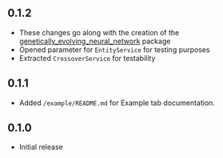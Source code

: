## 0.1.2

* These changes go along with the creation of the [genetically_evolving_neural_network](https://github.com/dancout/genetically_evolving_neural_network) package
* Opened parameter for `EntityService` for testing purposes
* Extracted `CrossoverService` for testability

## 0.1.1

* Added `/example/README.md` for Example tab documentation.

## 0.1.0

* Initial release